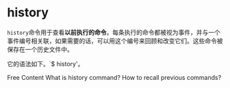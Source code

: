 # history

`history`命令用于查看**以前执行的命令**。每条执行的命令都被视为事件，并与一个事件编号相关联，如果需要的话，可以用这个编号来回顾和改变它们。这些命令被保存在一个历史文件中。

它的语法如下。`$ history'。

<ResourceGroupTitle>Free Content</ResourceGroupTitle>
<BadgeLink colorScheme='yellow' badgeText='Read' href='https://www.geeksforgeeks.org/history-command-in-linux-with-examples/'>What is history command? How to recall previous commands?</BadgeLink>
